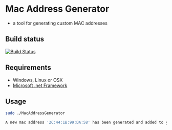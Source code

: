 # Mac Address Generator

- a tool for generating custom MAC addresses

## Build status

[![Build Status](https://travis-ci.com/jaspenlind/mac-address-generator.svg?branch=master)](https://travis-ci.com/jaspenlind/mac-address-generator)

## Requirements

- Windows, Linux or OSX
- [Microsoft .net Framework](https://dotnet.microsoft.com/download)

## Usage

```bash
sudo ./MacAddressGenerator

A new mac address '2C:44:1B:99:DA:58' has been generated and added to your clipboard!
```
